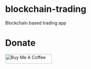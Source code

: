 # blockchain-trading
Blockchain based trading app


# Donate
<a href="https://www.buymeacoffee.com/arsslensoft" target="_blank"><img src="https://cdn.buymeacoffee.com/buttons/default-blue.png" alt="Buy Me A Coffee" style="height: 31px !important;width: 150px !important;" ></a>

